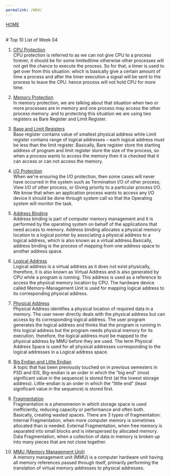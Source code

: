 ```yaml
---
permalink: /W04/
---
```

[HOME](../)

<br>
# Top 10 List of Week 04

1. [CPU Protection](https://www.geeksforgeeks.org/hardware-protection-and-type-of-hardware-protection/)<br>
CPU protection is referred to as we can not give CPU to a process forever, it should be for some
limitedtime otherwise other processes will not get the chance to execute the process. So for that, a
timer is used to get over from this situation. which is basically give a certain amount of time a
process and after the timer execution a signal will be sent to the process to leave the CPU. hence
process will not hold CPU for more time.

2. [Memory Protection](https://www.geeksforgeeks.org/hardware-protection-and-type-of-hardware-protection/)<br>
In memory protection, we are talking about that situation when two or more processes are in memory and
one process may access the other process memory. and to protecting this situation we are using two
registers as Bare Register and Limit Register.

3. [Base and Limit Registers](https://www.geeksforgeeks.org/hardware-protection-and-type-of-hardware-protection/)<br>
Base register contains value of smallest physical address while Limit register contains range of logical
addresses – each logical address must be less than the limit register. Basically, Bare register store the
starting address of program and limit register store the size of the process, so when a process wants to
access the memory then it is checked that it can access or can not access the memory.

4. [I/O Protection](https://www.geeksforgeeks.org/hardware-protection-and-type-of-hardware-protection/)<br>
When we're ensuring the I/O protection, then some cases will never have occurred in the system such as
Termination I/O of other process, View I/O of other process, or Giving priority to a particular process
I/O. We know that when an application process wants to access any I/O device it should be done through
system call so that the Operating system will monitor the task.

5. [Address Binding](https://www.geeksforgeeks.org/mapping-virtual-addresses-to-physical-addresses/)<br>
Address binding is part of computer memory management and it is performed by the operating system on
behalf of the applications that need access to memory. Address binding allocates a physical memory
location to a logical pointer by associating a physical address to a logical address, which is also
known as a virtual address.Basically, address binding is the process of mapping from one address space
to another address space. 

6. [Logical Address](https://www.geeksforgeeks.org/logical-and-physical-address-in-operating-system/)<br>
Logical address is a virtual address as it does not exist physically, therefore, it is also known as
Virtual Address and is also generated by CPU while a program is running. This address is used as a
reference to access the physical memory location by CPU. The hardware device called Memory-Management
Unit is used for mapping logical address to its corresponding physical address.

7. [Physical Address](https://www.geeksforgeeks.org/logical-and-physical-address-in-operating-system/)<br>
Physical Address identifies a physical location of required data in a memory. The user never directly
deals with the physical address but can access by its corresponding logical address. The user program
generates the logical address and thinks that the program is running in this logical address but the
program needs physical memory for its execution, therefore, the logical address must be mapped to the
physical address by MMU before they are used. The term Physical Address Space is used for all physical
addresses corresponding to the logical addresses in a Logical address space.

8. [Big Endian and Little Endian](https://www.geeksforgeeks.org/system-security/)<br>
A topic that has been previously touched on in previous semesters in PSD and IDS, Big-endian is an order
in which the "big end" (most significant value in the sequence) is stored first (at the lowest storage
address). Little-endian is an order in which the "little end" (least significant value in the sequence)
is stored first.

9. [Fragmentation](https://en.wikipedia.org/wiki/Fragmentation_(computing))<br>
Fragmentation is a phenomenon in which storage space is used inefficiently, reducing capacity or performance
and often both. Basically, creating wasted spaces. There are 3 types of fragmentation:
Internal Fragmentation, when more computer memory is sometimes allocated than is needed.
External Fragmentation, when free memory is separated into small blocks and is interspersed by allocated memory.
Data Fragmentation, when a collection of data in memory is broken up into many pieces that are not close together.

10. [MMU (Memory Management Unit)](https://en.wikipedia.org/wiki/Memory_management_unit)<br>
A memory management unit (MMU) is a computer hardware unit having all memory references passed through
itself, primarily performing the translation of virtual memory addresses to physical addresses.
